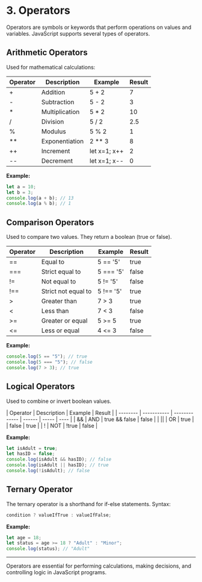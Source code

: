 # 3. Operators

Operators are symbols or keywords that perform operations on values and variables. JavaScript supports several types of operators.

## Arithmetic Operators

Used for mathematical calculations:

| Operator | Description    | Example      | Result |
| -------- | -------------- | ------------ | ------ |
| +        | Addition       | 5 + 2        | 7      |
| -        | Subtraction    | 5 - 2        | 3      |
| \*       | Multiplication | 5 \* 2       | 10     |
| /        | Division       | 5 / 2        | 2.5    |
| %        | Modulus        | 5 % 2        | 1      |
| \*\*     | Exponentiation | 2 \*\* 3     | 8      |
| ++       | Increment      | let x=1; x++ | 2      |
| --       | Decrement      | let x=1; x-- | 0      |

**Example:**

```js
let a = 10;
let b = 3;
console.log(a + b); // 13
console.log(a % b); // 1
```

## Comparison Operators

Used to compare two values. They return a boolean (true or false).

| Operator | Description         | Example   | Result |
| -------- | ------------------- | --------- | ------ |
| ==       | Equal to            | 5 == '5'  | true   |
| ===      | Strict equal to     | 5 === '5' | false  |
| !=       | Not equal to        | 5 != '5'  | false  |
| !==      | Strict not equal to | 5 !== '5' | true   |
| >        | Greater than        | 7 > 3     | true   |
| <        | Less than           | 7 < 3     | false  |
| >=       | Greater or equal    | 5 >= 5    | true   |
| <=       | Less or equal       | 4 <= 3    | false  |

**Example:**

```js
console.log(5 == "5"); // true
console.log(5 === "5"); // false
console.log(7 > 3); // true
```

## Logical Operators

Used to combine or invert boolean values.

| Operator | Description | Example       | Result |
| -------- | ----------- | ------------- | ------ | ----- | ---- |
| &&       | AND         | true && false | false  |
| \|\|     | OR          | true          |        | false | true |
| !        | NOT         | !true         | false  |

**Example:**

```js
let isAdult = true;
let hasID = false;
console.log(isAdult && hasID); // false
console.log(isAdult || hasID); // true
console.log(!isAdult); // false
```

## Ternary Operator

The ternary operator is a shorthand for if-else statements. Syntax:

```js
condition ? valueIfTrue : valueIfFalse;
```

**Example:**

```js
let age = 18;
let status = age >= 18 ? "Adult" : "Minor";
console.log(status); // "Adult"
```

---

Operators are essential for performing calculations, making decisions, and controlling logic in JavaScript programs.
